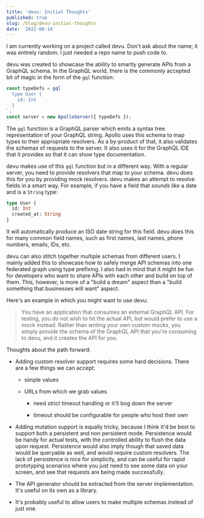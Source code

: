 ```yaml
---
title: 'devu: Initial Thoughts'
published: true
slug: /blog/devu-initial-thoughts
date: '2022-08-14'
---
```


I am currently working on a project called devu. Don't ask about the name;
it was entirely random. I just needed a repo name to push code to.

devu was created to showcase the ability to smartly generate APIs from a
GraphQL schema. In the GraphQL world, there is the commonly accepted bit of magic
in the form of the `gql` function:

```javascript
const typeDefs = gql`
  type User {
    id: Int
  }
`;
const server = new ApolloServer({ typeDefs });
```

The `gql` function is a GraphQL parser which emits a syntax tree representation
of your GraphQL string. Apollo uses this schema to map types to their appropriate
resolvers. As a by-product of that, it also validates the schemas of requests to
the server. It also uses it for the GraphQL IDE that it provides so that it
can show type documentation.

devu makes use of this `gql` function but in a different way. With a regular
server, you need to provide resolvers that map to your schema. devu does this for
you by providing mock resolvers. devu makes an attempt to resolve fields in a smart
way. For example, if you have a field that _sounds like_ a date and is a `String` type:

```graphql
type User {
  id: Int
  created_at: String
}
```

It will automatically produce an ISO date string for this field. devu does this
for many common field names, such as first names, last names, phone numbers,
emails, IDs, etc.

devu can also stitch together multiple schemas from different users.
I mainly added this to showcase how to safely merge API schemas into one
federated graph using type prefixing. I also had in mind that it might be fun
for developers who want to share APIs with each other and build on top of them.
This, however, is more of a "build a dream" aspect than a "build something
that businesses will want" aspect.

Here's an example in which you might want to use devu:

> You have an application that consumes an external GraphQL API. For testing,
> you do not wish to hit the actual API, but would prefer to use a mock instead.
> Rather than writing your own custom mocks, you simply provide the schema of
> the GraphQL API that you're consuming to devu, and it creates the API for you.


Thoughts about the path forward:

- Adding custom resolver support requires some hard decisions. There are a
  few things we can accept: 

  - simple values 

  - URLs from which we grab values 

    - need strict timeout handling or it'll bog down the server 

    - timeout should be configurable for people who host their own 

- Adding mutation support is equally tricky, because I think it'd be best
  to support both a persistent and non persistent mode. Persistence would
  be handy for actual tests, with the controlled ability to flush the 
  data upon request. Persistence would also imply though that saved data
  would be queryable as well, and would require custom resolvers. The
  lack of persistence is nice for simplicity, and can be useful for
  rapid prototyping scenarios where you just need to see some data on
  your screen, and see that requests are being made successfully. 

- The API generator should be extracted from the server implementation.
  It's useful on its own as a library. 

- It's probably useful to allow users to make multiple schemas instead
  of just one.
